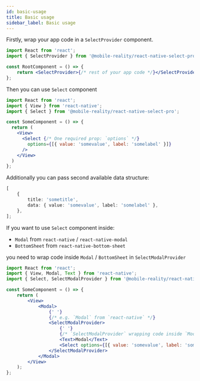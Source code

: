 ```yaml
---
id: basic-usage
title: Basic usage
sidebar_label: Basic usage
---
```


Firstly, wrap your app code in a `SelectProvider` component.

```jsx
import React from 'react';
import { SelectProvider } from '@mobile-reality/react-native-select-pro';

const RootComponent = () => {
    return <SelectProvider>{/* rest of your app code */}</SelectProvider>;
};
```

Then you can use `Select` component

```jsx
import React from 'react';
import { View } from 'react-native';
import { Select } from '@mobile-reality/react-native-select-pro';

const SomeComponent = () => {
  return (
    <View>
      <Select {/* One required prop: `options` */}
        options={[{ value: 'somevalue', label: 'somelabel' }]}
      />
    </View>
  )
};
```

Additionally you can pass second available data structure:

```typescript jsx
[
    {
        title: 'sometitle',
        data: { value: 'somevalue', label: 'somelabel' },
    },
];
```

If you want to use `Select` component inside:

-   `Modal` from `react-native` / `react-native-modal`
-   `BottomSheet` from `react-native-bottom-sheet`

you need to wrap code inside `Modal` / `BottomSheet` in `SelectModalProvider`

```jsx
import React from 'react';
import { View, Modal, Text } from 'react-native';
import { Select, SelectModalProvider } from '@mobile-reality/react-native-select-pro';

const SomeComponent = () => {
    return (
        <View>
            <Modal>
                {' '}
                {/* e.g. `Modal` from `react-native` */}
                <SelectModalProvider>
                    {' '}
                    {/* `SelectModalProvider` wrapping code inside `Modal` */}
                    <Text>Modal</Text>
                    <Select options={[{ value: 'somevalue', label: 'somelabel' }]} />
                </SelectModalProvider>
            </Modal>
        </View>
    );
};
```
